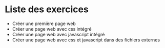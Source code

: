 
# Liste des exercices

- Créer une première page web
- Créer une page web avec css intégré
- Créer une page web avec javascript intégré
- Créer une page web avec css et javascript dans des fichiers externes

